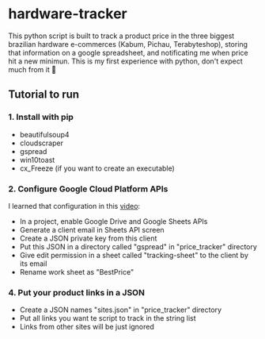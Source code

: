 # hardware-tracker
This python script is built to track a product price in the three biggest brazilian hardware e-commerces (Kabum, Pichau, Terabyteshop), storing that information on a google spreadsheet, and notificating me when price hit a new minimun. This is my first experience with python, don't expect much from it 🙂

## Tutorial to run
### 1. Install with pip
- beautifulsoup4
- cloudscraper
- gspread
- win10toast
- cx_Freeze (if you want to create an executable)
### 2. Configure Google Cloud Platform APIs
I learned that configuration in this [video](https://youtu.be/bu5wXjz2KvU):
- In a project, enable Google Drive and Google Sheets APIs
- Generate a client email in Sheets API screen
- Create a JSON private key from this client
- Put this JSON in a directory called "gspread" in "price_tracker" directory
- Give edit permission in a sheet called "tracking-sheet" to the client by its
 email
- Rename work sheet as "BestPrice"
### 4. Put your product links in a JSON
- Create a JSON names "sites.json" in "price_tracker" directory
- Put all links you want te script to track in the string list
- Links from other sites will be just ignored
